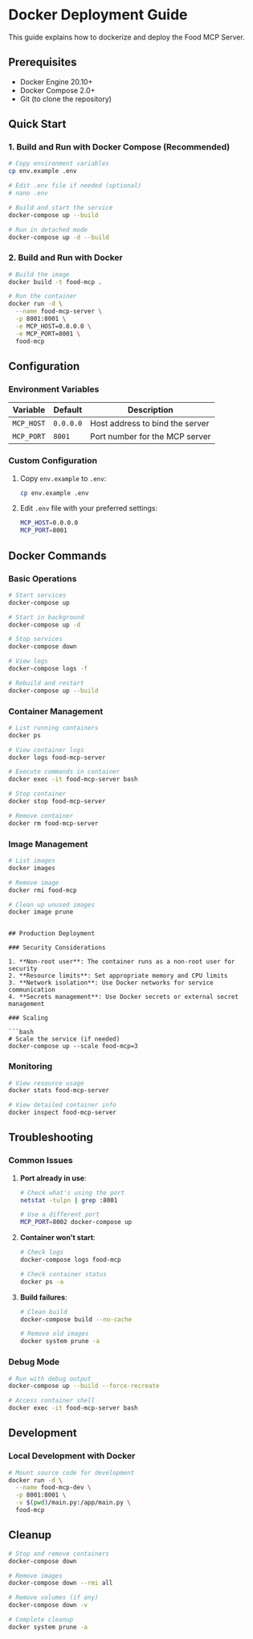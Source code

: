 # Docker Deployment Guide

This guide explains how to dockerize and deploy the Food MCP Server.

## Prerequisites

- Docker Engine 20.10+ 
- Docker Compose 2.0+
- Git (to clone the repository)

## Quick Start

### 1. Build and Run with Docker Compose (Recommended)

```bash
# Copy environment variables
cp env.example .env

# Edit .env file if needed (optional)
# nano .env

# Build and start the service
docker-compose up --build

# Run in detached mode
docker-compose up -d --build
```

### 2. Build and Run with Docker

```bash
# Build the image
docker build -t food-mcp .

# Run the container
docker run -d \
  --name food-mcp-server \
  -p 8001:8001 \
  -e MCP_HOST=0.0.0.0 \
  -e MCP_PORT=8001 \
  food-mcp
```

## Configuration

### Environment Variables

| Variable | Default | Description |
|----------|---------|-------------|
| `MCP_HOST` | `0.0.0.0` | Host address to bind the server |
| `MCP_PORT` | `8001` | Port number for the MCP server |

### Custom Configuration

1. Copy `env.example` to `.env`:
   ```bash
   cp env.example .env
   ```

2. Edit `.env` file with your preferred settings:
   ```bash
   MCP_HOST=0.0.0.0
   MCP_PORT=8001
   ```

## Docker Commands

### Basic Operations

```bash
# Start services
docker-compose up

# Start in background
docker-compose up -d

# Stop services
docker-compose down

# View logs
docker-compose logs -f

# Rebuild and restart
docker-compose up --build
```

### Container Management

```bash
# List running containers
docker ps

# View container logs
docker logs food-mcp-server

# Execute commands in container
docker exec -it food-mcp-server bash

# Stop container
docker stop food-mcp-server

# Remove container
docker rm food-mcp-server
```

### Image Management

```bash
# List images
docker images

# Remove image
docker rmi food-mcp

# Clean up unused images
docker image prune
```

```

## Production Deployment

### Security Considerations

1. **Non-root user**: The container runs as a non-root user for security
2. **Resource limits**: Set appropriate memory and CPU limits
3. **Network isolation**: Use Docker networks for service communication
4. **Secrets management**: Use Docker secrets or external secret management

### Scaling

```bash
# Scale the service (if needed)
docker-compose up --scale food-mcp=3
```

### Monitoring

```bash
# View resource usage
docker stats food-mcp-server

# View detailed container info
docker inspect food-mcp-server
```

## Troubleshooting

### Common Issues

1. **Port already in use**:
   ```bash
   # Check what's using the port
   netstat -tulpn | grep :8001
   
   # Use a different port
   MCP_PORT=8002 docker-compose up
   ```

2. **Container won't start**:
   ```bash
   # Check logs
   docker-compose logs food-mcp
   
   # Check container status
   docker ps -a
   ```

3. **Build failures**:
   ```bash
   # Clean build
   docker-compose build --no-cache
   
   # Remove old images
   docker system prune -a
   ```

### Debug Mode

```bash
# Run with debug output
docker-compose up --build --force-recreate

# Access container shell
docker exec -it food-mcp-server bash
```

## Development

### Local Development with Docker

```bash
# Mount source code for development
docker run -d \
  --name food-mcp-dev \
  -p 8001:8001 \
  -v $(pwd)/main.py:/app/main.py \
  food-mcp
```

## Cleanup

```bash
# Stop and remove containers
docker-compose down

# Remove images
docker-compose down --rmi all

# Remove volumes (if any)
docker-compose down -v

# Complete cleanup
docker system prune -a
```
